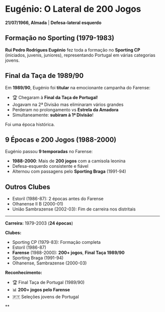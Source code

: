 # Eugénio: O Lateral de 200 Jogos

**21/07/1966, Almada** | **Defesa-lateral esquerdo**

## Formação no Sporting (1979-1983)

**Rui Pedro Rodrigues Eugénio** fez toda a formação no **Sporting CP** (iniciados, juvenis, juniores), representando Portugal em várias categorias jovens.

## Final da Taça de 1989/90

Em **1989/90**, Eugénio foi **titular** na emocionante campanha do Farense:
- 🏆 Chegaram à **Final da Taça de Portugal**!
- Jogavam na 2ª Divisão mas eliminaram vários grandes
- Perderam no prolongamento vs **Estrela da Amadora**
- Simultaneamente: **subiram à 1ª Divisão**!

Foi uma época histórica.

## 9 Épocas e 200 Jogos (1988-2000)

Eugénio passou **9 temporadas** no Farense:
- **1988-2000**: Mais de **200 jogos** com a camisola leonina
- Defesa-esquerdo consistente e fiável
- Alternou com passagens pelo **Sporting Braga** (1991-94)

## Outros Clubes

- Estoril (1986-87): 2 épocas antes do Farense
- Olhanense II B (2000-01)
- União Sambrazense (2002-03): Fim de carreira nos distritais

---

**Carreira:** 1979-2003 (**24 épocas**)

**Clubes:**
- Sporting CP (1979-83): Formação completa
- Estoril (1986-87)
- **Farense** (1988-2000): **200+ jogos**, **Final Taça 1989/90**
- Sporting Braga (1991-94)
- Olhanense, Sambrazense (2000-03)

**Reconhecimento:**
- 🏆 Final Taça de Portugal (1989/90)
- 📊 **200+ jogos pelo Farense**
- 🇵🇹 Seleções jovens de Portugal

**